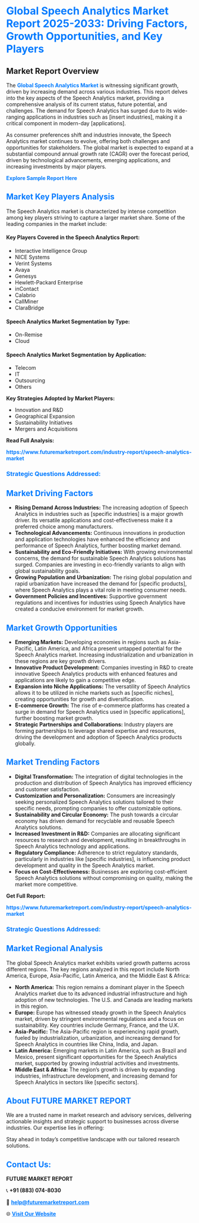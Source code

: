 <h1 style="color: #007BFF;">Global Speech Analytics Market Report 2025-2033: Driving Factors, Growth Opportunities, and Key Players</h1>

<section id="overview">
<h2>Market Report Overview</h2>
<p>The <a href="https://www.futuremarketreport.com/industry-report/speech-analytics-market" style="color: #007BFF; text-decoration: none;"><strong>Global Speech Analytics Market</strong></a> is witnessing significant growth, driven by increasing demand across various industries. This report delves into the key aspects of the Speech Analytics market, providing a comprehensive analysis of its current status, future potential, and challenges. The demand for Speech Analytics has surged due to its wide-ranging applications in industries such as [insert industries], making it a critical component in modern-day [applications].</p>
<p>As consumer preferences shift and industries innovate, the Speech Analytics market continues to evolve, offering both challenges and opportunities for stakeholders. The global market is expected to expand at a substantial compound annual growth rate (CAGR) over the forecast period, driven by technological advancements, emerging applications, and increasing investments by major players.</p>
</section>

<section id="overview">
<p><a href="https://www.futuremarketreport.com/request-sample/reportId=83183" style="color: #007BFF; text-decoration: none;"><strong>Explore Sample Report Here</strong></a></p>
</section>

<section id="key-players">
<h2 style="color: #007BFF;">Market Key Players Analysis</h2>
<p>The Speech Analytics market is characterized by intense competition among key players striving to capture a larger market share. Some of the leading companies in the market include:</p>
<h4>Key Players Covered in the Speech Analytics Report:</h4>
<ul><li>Interactive Intelligence Group</li><li>NICE Systems</li><li>Verint Systems</li><li>Avaya</li><li>Genesys</li><li>Hewlett-Packard Enterprise</li><li>inContact</li><li>Calabrio</li><li>CallMiner</li><li>ClaraBridge</li></ul>
<h4>Speech Analytics Market Segmentation by Type:</h4>
<ul><li>On-Remise</li><li>Cloud</li></ul>

<h4>Speech Analytics Market Segmentation by Application:</h4>
<ul><li>Telecom</li><li>IT</li><li>Outsourcing</li><li>Others</li></ul>
<p><strong>Key Strategies Adopted by Market Players:</strong></p>
<ul>
<li>Innovation and R&D</li>
<li>Geographical Expansion</li>
<li>Sustainability Initiatives</li>
<li>Mergers and Acquisitions</li>
</ul>
</section>

<section>
<p><strong>Read Full Analysis: </strong></p><a href="https://www.futuremarketreport.com/industry-report/speech-analytics-market" style="color: #007BFF; text-decoration: none;"><strong>https://www.futuremarketreport.com/industry-report/speech-analytics-market</strong></a>
<h3 style="color: #007BFF;">Strategic Questions Addressed:</h3>
</section>

<section id="driving-factors">
<h2 style="color: #007BFF;">Market Driving Factors</h2>
<ul>
<li><strong>Rising Demand Across Industries:</strong> The increasing adoption of Speech Analytics in industries such as [specific industries] is a major growth driver. Its versatile applications and cost-effectiveness make it a preferred choice among manufacturers.</li>
<li><strong>Technological Advancements:</strong> Continuous innovations in production and application technologies have enhanced the efficiency and performance of Speech Analytics, further boosting market demand.</li>
<li><strong>Sustainability and Eco-Friendly Initiatives:</strong> With growing environmental concerns, the demand for sustainable Speech Analytics solutions has surged. Companies are investing in eco-friendly variants to align with global sustainability goals.</li>
<li><strong>Growing Population and Urbanization:</strong> The rising global population and rapid urbanization have increased the demand for [specific products], where Speech Analytics plays a vital role in meeting consumer needs.</li>
<li><strong>Government Policies and Incentives:</strong> Supportive government regulations and incentives for industries using Speech Analytics have created a conducive environment for market growth.</li>
</ul>
</section>

<section id="growth-opportunities">
<h2 style="color: #007BFF;">Market Growth Opportunities</h2>
<ul>
<li><strong>Emerging Markets:</strong> Developing economies in regions such as Asia-Pacific, Latin America, and Africa present untapped potential for the Speech Analytics market. Increasing industrialization and urbanization in these regions are key growth drivers.</li>
<li><strong>Innovative Product Development:</strong> Companies investing in R&D to create innovative Speech Analytics products with enhanced features and applications are likely to gain a competitive edge.</li>
<li><strong>Expansion into Niche Applications:</strong> The versatility of Speech Analytics allows it to be utilized in niche markets such as [specific niches], creating opportunities for growth and diversification.</li>
<li><strong>E-commerce Growth:</strong> The rise of e-commerce platforms has created a surge in demand for Speech Analytics used in [specific applications], further boosting market growth.</li>
<li><strong>Strategic Partnerships and Collaborations:</strong> Industry players are forming partnerships to leverage shared expertise and resources, driving the development and adoption of Speech Analytics products globally.</li>
</ul>
</section>

<section id="trending-factors">
<h2 style="color: #007BFF;">Market Trending Factors</h2>
<ul>
<li><strong>Digital Transformation:</strong> The integration of digital technologies in the production and distribution of Speech Analytics has improved efficiency and customer satisfaction.</li>
<li><strong>Customization and Personalization:</strong> Consumers are increasingly seeking personalized Speech Analytics solutions tailored to their specific needs, prompting companies to offer customizable options.</li>
<li><strong>Sustainability and Circular Economy:</strong> The push towards a circular economy has driven demand for recyclable and reusable Speech Analytics solutions.</li>
<li><strong>Increased Investment in R&D:</strong> Companies are allocating significant resources to research and development, resulting in breakthroughs in Speech Analytics technology and applications.</li>
<li><strong>Regulatory Compliance:</strong> Adherence to strict regulatory standards, particularly in industries like [specific industries], is influencing product development and quality in the Speech Analytics market.</li>
<li><strong>Focus on Cost-Effectiveness:</strong> Businesses are exploring cost-efficient Speech Analytics solutions without compromising on quality, making the market more competitive.</li>
</ul>
</section>

<section>
<p><strong>Get Full Report: </strong></p><a href="https://www.futuremarketreport.com/industry-report/speech-analytics-market" style="color: #007BFF; text-decoration: none;"><strong>https://www.futuremarketreport.com/industry-report/speech-analytics-market</strong></a>
<h3 style="color: #007BFF;">Strategic Questions Addressed:</h3>
</section>


<section id="regional-analysis">
<h2 style="color: #007BFF;">Market Regional Analysis</h2>
<p>The global Speech Analytics market exhibits varied growth patterns across different regions. The key regions analyzed in this report include North America, Europe, Asia-Pacific, Latin America, and the Middle East & Africa:</p>
<ul>
<li><strong>North America:</strong> This region remains a dominant player in the Speech Analytics market due to its advanced industrial infrastructure and high adoption of new technologies. The U.S. and Canada are leading markets in this region.</li>
<li><strong>Europe:</strong> Europe has witnessed steady growth in the Speech Analytics market, driven by stringent environmental regulations and a focus on sustainability. Key countries include Germany, France, and the U.K.</li>
<li><strong>Asia-Pacific:</strong> The Asia-Pacific region is experiencing rapid growth, fueled by industrialization, urbanization, and increasing demand for Speech Analytics in countries like China, India, and Japan.</li>
<li><strong>Latin America:</strong> Emerging markets in Latin America, such as Brazil and Mexico, present significant opportunities for the Speech Analytics market, supported by growing industrial activities and investments.</li>
<li><strong>Middle East & Africa:</strong> The region’s growth is driven by expanding industries, infrastructure development, and increasing demand for Speech Analytics in sectors like [specific sectors].</li>
</ul>
</section>

<footer>
<h2 style="color: #007BFF;">About FUTURE MARKET REPORT</h2>
<p>We are a trusted name in market research and advisory services, delivering actionable insights and strategic support to businesses across diverse industries. Our expertise lies in offering:</p>

<p>Stay ahead in today’s competitive landscape with our tailored research solutions.</p>

<h2 style="color: #007BFF;">Contact Us:</h2>
<p><strong>FUTURE MARKET REPORT</strong></p>
<p>📞 <strong>+91 (883) 074-8030</strong></p>
<p>📧 <strong><a href="mailto:help@futuremarketreport.com" style="color: #007BFF;">help@futuremarketreport.com</a></strong></p>
<p>🌐 <strong><a href="https://www.futuremarketreport.com/" style="color: #007BFF;">Visit Our Website</a></strong></p>
</footer>